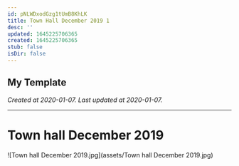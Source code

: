 ```yaml
---
id: pNLWDxodGzg1tUmB8KhLK
title: Town Hall December 2019 1
desc: ''
updated: 1645225706365
created: 1645225706365
stub: false
isDir: false
---
```

My Template
---

_Created at 2020-01-07._
_Last updated at 2020-01-07._




---

# Town hall December 2019


![Town hall December 2019.jpg](assets/Town hall December 2019.jpg)

